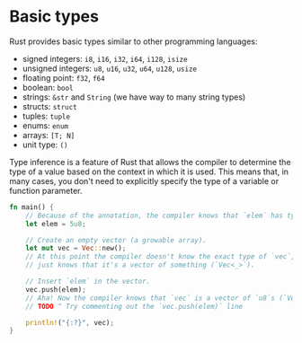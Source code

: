 # Basic types

Rust provides basic types similar to other programming languages:

- signed integers: `i8`, `i16`, `i32`, `i64`, `i128`, `isize`
- unsigned integers: `u8`, `u16`, `u32`, `u64`, `u128`, `usize`
- floating point: `f32`, `f64`
- boolean: `bool`
- strings: `&str` and `String` (we have way to many string types)
- structs: `struct`
- tuples: `tuple`
- enums: `enum`
- arrays: `[T; N]`
- unit type: `()`

Type inference is a feature of Rust that allows the compiler to determine the type of a value based on the context in
which it is used. This means that, in many cases, you don't need to explicitly specify the type of a variable or
function parameter.

```rust
fn main() {
    // Because of the annotation, the compiler knows that `elem` has type u8.
    let elem = 5u8;

    // Create an empty vector (a growable array).
    let mut vec = Vec::new();
    // At this point the compiler doesn't know the exact type of `vec`, it
    // just knows that it's a vector of something (`Vec<_>`).

    // Insert `elem` in the vector.
    vec.push(elem);
    // Aha! Now the compiler knows that `vec` is a vector of `u8`s (`Vec<u8>`)
    // TODO ^ Try commenting out the `vec.push(elem)` line

    println!("{:?}", vec);
}
```
